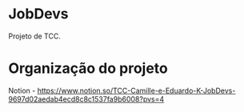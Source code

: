 # JobDevs
Projeto de TCC.

# Organização do projeto
Notion - https://www.notion.so/TCC-Camille-e-Eduardo-K-JobDevs-9697d02aedab4ecd8c8c1537fa9b6008?pvs=4
